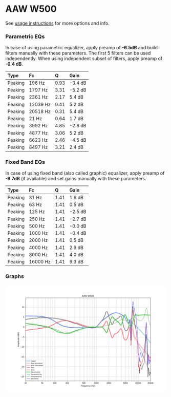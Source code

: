 # AAW W500
See [usage instructions](https://github.com/jaakkopasanen/AutoEq#usage) for more options and info.

### Parametric EQs
In case of using parametric equalizer, apply preamp of **-6.5dB** and build filters manually
with these parameters. The first 5 filters can be used independently.
When using independent subset of filters, apply preamp of **-6.4 dB**.

| Type    | Fc       |    Q | Gain    |
|:--------|:---------|:-----|:--------|
| Peaking | 196 Hz   | 0.93 | -3.4 dB |
| Peaking | 1797 Hz  | 3.31 | -5.2 dB |
| Peaking | 2361 Hz  | 2.17 | 5.4 dB  |
| Peaking | 12039 Hz | 0.41 | 5.2 dB  |
| Peaking | 20518 Hz | 0.31 | 5.4 dB  |
| Peaking | 21 Hz    | 0.64 | 1.7 dB  |
| Peaking | 3992 Hz  | 4.85 | -2.8 dB |
| Peaking | 4877 Hz  | 3.06 | 5.2 dB  |
| Peaking | 6623 Hz  | 2.46 | -4.5 dB |
| Peaking | 8497 Hz  | 3.21 | 2.4 dB  |

### Fixed Band EQs
In case of using fixed band (also called graphic) equalizer, apply preamp of **-9.7dB**
(if available) and set gains manually with these parameters.

| Type    | Fc       |    Q | Gain    |
|:--------|:---------|:-----|:--------|
| Peaking | 31 Hz    | 1.41 | 1.6 dB  |
| Peaking | 63 Hz    | 1.41 | 0.5 dB  |
| Peaking | 125 Hz   | 1.41 | -2.5 dB |
| Peaking | 250 Hz   | 1.41 | -2.7 dB |
| Peaking | 500 Hz   | 1.41 | -0.0 dB |
| Peaking | 1000 Hz  | 1.41 | -0.4 dB |
| Peaking | 2000 Hz  | 1.41 | 0.5 dB  |
| Peaking | 4000 Hz  | 1.41 | 2.9 dB  |
| Peaking | 8000 Hz  | 1.41 | 4.0 dB  |
| Peaking | 16000 Hz | 1.41 | 9.3 dB  |

### Graphs
![](./AAW%20W500.png)